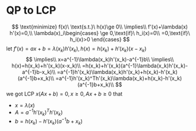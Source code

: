 # QP to LCP
$$
\text{minimize} f(x)\ \text{s.t.}\ h(x)\ge 0\\
\implies\\
f'(x)+\lambda(x) h'(x)=0,\\
\lambda(x)_i\begin{cases}
    \ge 0,\text{if}\ h_i(x)=0\\
    =0,\text{if}\ h_i(x)>0
\end{cases}
$$
let $f'(x)=ax+b=\lambda(x_k)h'(x_k),h(x)=h(x_k)+h'(x_k)(x-x_k)$
$$
\implies\\
x=a^{-1}\lambda(x_k)h'(x_k)-a^{-1}b\\
\implies\\
h(x)=h(x_k)+h'(x_k)(x-x_k)\\
=h(x_k)+h'(x_k)(a^{-1}\lambda(x_k)h'(x_k)-a^{-1}b-x_k)\\
=a^{-1}h'(x_k)\lambda(x_k)h'(x_k)+h(x_k)-h'(x_k)(a^{-1}b+x_k)\\
=a^{-1}h'(x_k)^Th'(x_k)\lambda(x_k)+h(x_k)-h'(x_k)(a^{-1}b+x_k)\\
$$
we got LCP $x(Ax+b)=0,x\ge 0,Ax+b\ge 0$ that
- $x=\lambda(x)$
- $A=a^{-1}h'(x_k)^Th'(x_k)$
- $b=h(x_k)-h'(x_k)(a^{-1}b+x_k)$
